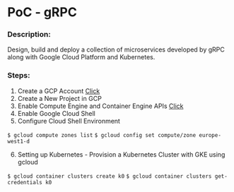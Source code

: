 # PoC - gRPC

### Description:
Design, build and deploy a collection of microservices developed by gRPC along with Google Cloud Platform and Kubernetes.

### Steps:

1. Create a GCP Account [Click](https://cloud.google.com/)
2. Create a New Project in GCP
3. Enable Compute Engine and Container Engine APIs [Click](https://console.developers.google.com/apis/library)
4. Enable Google Cloud Shell
5. Configure Cloud Shell Environment

`$ gcloud compute zones list`
`$ gcloud config set compute/zone europe-west1-d`

6. Setting up Kubernetes - Provision a Kubernetes Cluster with GKE using gcloud

`$ gcloud container clusters create k0`
`$ gcloud container clusters get-credentials k0`